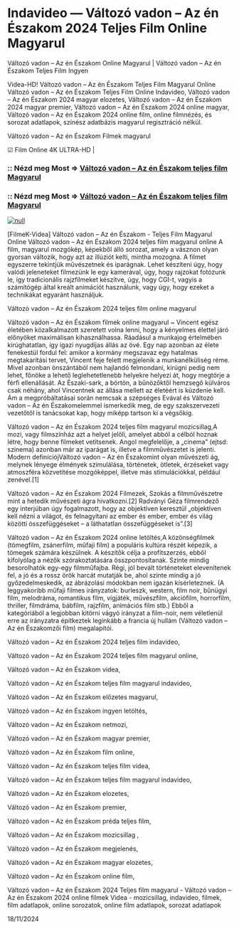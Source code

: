 # Indavideo — Változó vadon – Az én Északom 2024 Teljes Film Online Magyarul

Változó vadon – Az én Északom Online Magyarul | Változó vadon – Az én Északom Teljes Film Ingyen

Videa-HD! Változó vadon – Az én Északom Teljes Film Magyarul Online Változó vadon – Az én Északom Teljes Film Online Indavideo, Változó vadon – Az én Északom 2024 magyar elozetes, Változó vadon – Az én Északom 2024 magyar premier, Változó vadon – Az én Északom 2024 online magyar, Változó vadon – Az én Északom 2024 online film, online filmnézés, és sorozat adatlapok, színész adatbázis magyarul regisztráció nélkül.

Változó vadon – Az én Északom Filmek magyarul

☑ Film Online 4K ULTRA-HD |

### :: Nézd meg Most => [Változó vadon – Az én Északom teljes film Magyarul](https://t.co/9EeIx2rmje)

### :: Nézd meg Most => [Változó vadon – Az én Északom teljes film Magyarul](https://t.co/9EeIx2rmje)

[![null](https://static.wixstatic.com/media/855a25_043b5abeb4ae4d35ac003198e7fe56ed~mv2.gif)](https://t.co/9EeIx2rmje)

[FilmeK-Videa] Változó vadon – Az én Északom - Teljes Film Magyarul Online Változó vadon – Az én Északom 2024 teljes film magyarul online A film, magyarul mozgókép, képekből álló sorozat, amely a vásznon olyan gyorsan változik, hogy azt az illúziót kelti, mintha mozogna. A filmet egyszerre tekintjük művészetnek és iparágnak. Lehet készíteni úgy, hogy valódi jeleneteket filmezünk le egy kamerával, úgy, hogy rajzokat fotózunk le, így tradicionális rajzfilmeket készítve, úgy, hogy CGI-t, vagyis a számítógép által kreált animációt használunk, vagy úgy, hogy ezeket a technikákat egyaránt használjuk.

Változó vadon – Az én Északom 2024 teljes film online magyarul

Változó vadon – Az én Északom filmek online magyarul ~ Vincent egész életében közalkalmazott szeretett volna lenni, hogy a kényelmes élettel járó előnyöket maximálisan kihasználhassa. Ráadásul a munkajog értelmében kirúghatatlan, így igazi nyugdíjas állás az övé. Egy nap azonban az élete fenekestül fordul fel: amikor a kormány megszavaz egy hatalmas megtakarítási tervet, Vincent feje felett megjelenik a munkanélküliség réme. Mivel azonban önszántából nem hajlandó felmondani, kirúgni pedig nem lehet, főnöke a lehető leglehetetlenebb helyekre helyezi át, hogy megtörje a férfi ellenállását. Az Északi-sark, a börtön, a bűnözőktől hemzsegő külváros csak néhány, ahol Vincentnek az állása mellett az életéért is küzdenie kell. Ám a megpróbáltatásai során nemcsak a szépséges Evával és Változó vadon – Az én Északomelemmel ismerkedik meg, de egy szakszervezeti vezetőtől is tanácsokat kap, hogy miképp tartson ki a végsőkig.

Változó vadon – Az én Északom 2024 teljes film magyarul mozicsillag,A mozi, vagy filmszínház azt a helyet jelöli, amelyet abból a célból hoznak létre, hogy benne filmeket vetítsenek. Angol megfelelője, a „cinema” (ejtsd: szinema) azonban már az iparágat is, illetve a filmművészetet is jelenti. Modern definíciójVáltozó vadon – Az én Északomint olyan művészeti ág, melynek lényege élmények szimulálása, történetek, ötletek, érzéseket vagy atmoszféra közvetítése mozgóképpel, illetve más stimulációkkal, például zenével.[1]

Változó vadon – Az én Északom 2024 Filmezek, Szokás a filmművészetre mint a hetedik művészeti ágra hivatkozni.[2] Radványi Géza filmrendező egy interjúban úgy fogalmazott, hogy az objektíven keresztül „objektíven kell nézni a világot, és felnagyítani az ember és ember, ember és világ közötti összefüggéseket – a láthatatlan összefüggéseket is”.[3]

Változó vadon – Az én Északom 2024 online letöltés,A közönségfilmek (tömegfilm, zsánerfilm, műfaji film) a populáris kultúra részét képezik, a tömegek számára készülnek. A készítők célja a profitszerzés, ebből kifolyólag a nézők szórakoztatására összpontosítanak. Szinte mindig besorolhatók egy-egy filmműfajba. Régi, jól bevált történeteket elevenítenek fel, a jó és a rossz örök harcát mutatják be, ahol szinte mindig a jó győzedelmeskedik, az ábrázolási módokban nem igazán kísérleteznek. (A leggyakoribb műfaji filmes irányzatok: burleszk, western, film noir, bűnügyi film, melodráma, romantikus film, vígjáték, művészfilm, akciófilm, horrorfilm, thriller, filmdráma, bábfilm, rajzfilm, animációs film stb.) Ebből a kategóriából a legjobban kitörni vágyó irányzat a film-noir, nem véletlenül erre az irányzatra építkeztek leginkább a francia új hullám (Változó vadon – Az én Északomzői film) megalapítói.

Változó vadon – Az én Északom 2024 teljes film indavideo,

Változó vadon – Az én Északom 2024 teljes film magyarul online,

Változó vadon – Az én Északom videa,

Változó vadon – Az én Északom teljes film magyarul indavideo,

Változó vadon – Az én Északom előzetes magyarul,

Változó vadon – Az én Északom ingyen letöltés,

Változó vadon – Az én Északom netmozi,

Változó vadon – Az én Északom magyar premier,

Változó vadon – Az én Északom film online,

Változó vadon – Az én Északom teljes film videa,

Változó vadon – Az én Északom teljes film magyarul indavideo,

Változó vadon – Az én Északom elozetes,

Változó vadon – Az én Északom premier,

Változó vadon – Az én Északom préda teljes film,

Változó vadon – Az én Északom mozicsillag ,

Változó vadon – Az én Északom megjelenés,

Változó vadon – Az én Északom magyar elozetes,

Változó vadon – Az én Északom online film,

Változó vadon – Az én Északom 2024 Teljes film magyarul - Változó vadon – Az én Északom 2024 online filmek Videa - mozicsillag, indavideo, filmek, film adatlapok, online sorozatok, online film adatlapok, sorozat adatlapok

18/11/2024
